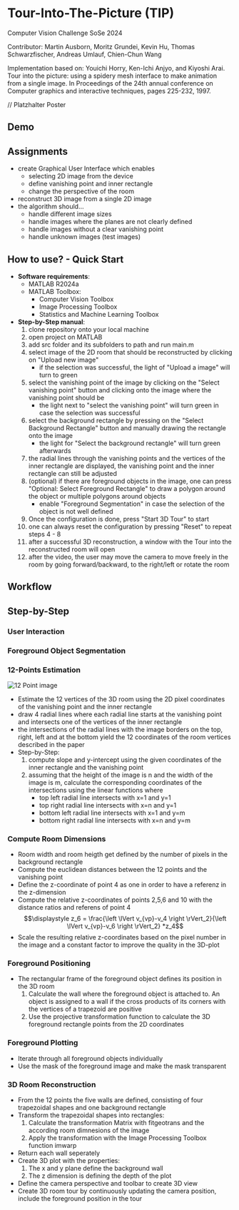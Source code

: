 <h1>Tour-Into-The-Picture (TIP)</h1>

Computer Vision Challenge SoSe 2024

Contributor: Martin Ausborn, Moritz Grundei, Kevin Hu, Thomas Schwarzfischer, Andreas Umlauf, Chien-Chun Wang

Implementation based on: Youichi Horry, Ken-Ichi Anjyo, and Kiyoshi Arai. Tour into the picture: using a spidery mesh interface to make animation from a single image. In Proceedings of the 24th annual conference on Computer graphics and interactive techniques, pages 225-232, 1997.

// Platzhalter Poster

<h2>Demo</h2>


<h2>Assignments</h2>

  - create Graphical User Interface which enables
      - selecting 2D image from the device
      - define vanishing point and inner rectangle
      - change the perspective of the room
  - reconstruct 3D image from a single 2D image
  - the algorithm should...
      - handle different image sizes
      - handle images where the planes are not clearly defined
      - handle images without a clear vanishing point
      - handle unknown images (test images)

<h2>How to use? - Quick Start</h2>
  
  - **Software requirements**:
      - MATLAB R2024a
      - MATLAB Toolbox:
          - Computer Vision Toolbox
          - Image Processing Toolbox
          - Statistics and Machine Learning Toolbox
  - **Step-by-Step manual**:
    1. clone repository onto your local machine
    2. open project on MATLAB
    3. add src folder and its subfolders to path and run main.m
    4. select image of the 2D room that should be reconstructed by clicking on "Upload new image"
       - if the selection was successful, the light of "Upload a image" will turn to green
    5. select the vanishing point of the image by clicking on the "Select vanishing point" button and clicking onto the image where the vanishing point should be
       - the light next to "select the vanishing point" will turn green in case the selection was successful
    6. select the background rectangle by pressing on the "Select Background Rectangle" button and manually drawing the rectangle onto the image
       - the light for "Select the background rectangle" will turn green afterwards
    7. the radial lines through the vanishing points and the vertices of the inner rectangle are displayed, the vanishing point and the inner rectangle can still be adjusted
    8. (optional) if there are foreground objects in the image, one can press "Optional: Select Foreground Rectangle" to draw a polygon around the object or multiple polygons around objects
       - enable "Foreground Segmentation" in case the selection of the object is not well defined
    9. Once the configuration is done, press "Start 3D Tour" to start
    10. one can always reset the configuration by pressing "Reset" to repeat steps 4 - 8
    11. after a successful 3D reconstruction, a window with the Tour into the reconstructed room will open
    12. after the video, the user may move the camera to move freely in the room by going forward/backward, to the right/left or rotate the room

<h2>Workflow</h2>


<h2>Step-by-Step</h2>

<h3>User Interaction</h3>

<h3>Foreground Object Segmentation</h3>

<h3>12-Points Estimation</h3>

  ![12 Point image](https://github.com/MoritzGrundei/cv-challenge/blob/main/img_poster/12_Point_Plot.png)

  - Estimate the 12 vertices of the 3D room using the 2D pixel coordinates of the vanishing point and the inner rectangle
  - draw 4 radial lines where each radial line starts at the vanishing point and intersects one of the vertices of the inner rectangle
  - the intersections of the radial lines with the image borders on the top, right, left and at the bottom yield the 12 coordinates of the room vertices described in the paper
  - Step-by-Step:
    1) compute slope and y-intercept using the given coordinates of the inner rectangle and the vanishing point
    2) assuming that the height of the image is n and the width of the image is m, calculate the corresponding coordinates of the intersections using the linear functions where
        - top left radial line intersects with x=1 and y=1
        - top right radial line intersects with x=n and y=1
        - bottom left radial line intersects with x=1 and y=m
        - bottom right radial line intersects with x=n and y=m

<h3>Compute Room Dimensions</h3>

  - Room width and room heigth get defined by the number of pixels in the background rectangle
  - Compute the euclidean distances between the 12 points and the vanishing point
  - Define the z-coordinate of point 4 as one in order to have a referenz in the z-dimension
  - Compute the relative z-coordinates of points 2,5,6 and 10 with the distance ratios and referens of point 4
    $$\displaystyle z_6 = \frac{\left \lVert v_{vp}-v_4 \right \rVert_2}{\left \lVert v_{vp}-v_6 \right \rVert_2} *z_4$$
  - Scale the resulting relative z-coordinates based on the pixel number in the image and a constant factor to improve the quality in the 3D-plot


<h3>Foreground Positioning</h3>  
  
   - The rectangular frame of the foreground object defines its position in the 3D room
     1. Calculate the wall where the foreground object is attached to. An object is assigned to a wall if the cross products of its corners with the vertices of a trapezoid are positive
     2. Use the projective transformation function to calculate the 3D foreground rectangle points from the 2D coordinates

<h3>Foreground Plotting</h3>

  - Iterate through all foreground objects individually
  - Use the mask of the foreground image and make the mask transparent

<h3>3D Room Reconstruction</h3>

  - From the 12 points the five walls are defined, consisting of four trapezoidal shapes and one background rectangle 
  - Transform the trapezoidal shapes into rectangles:
     1. Calculate the transformation Matrix with fitgeotrans and the according room dimnesions of the image
     2. Apply the transformation with the Image Processing Toolbox function imwarp
  - Return each wall seperately
  - Create 3D plot with the properties: 
     1. The x and y plane define the background wall
     2. The z dimension is defining the depth of the plot 
  - Define the camera perspective and toolbar to create 3D view 
  - Create 3D room tour by continuously updating the camera position, include the foreground position in the tour

